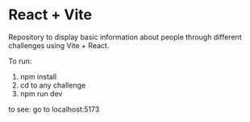 # React + Vite

Repository to display basic information about people through different challenges using Vite + React.

To run:
1. npm install
2. cd to any challenge
3. npm run dev

to see:
go to localhost:5173
